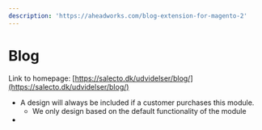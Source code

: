 ```yaml
---
description: 'https://aheadworks.com/blog-extension-for-magento-2'
---
```


# Blog

Link to homepage: [https://salecto.dk/udvidelser/blog/](https://salecto.dk/udvidelser/blog/)

* A design will always be included if a customer purchases this module. 
  * We only design based on the default functionality of the module
* 
